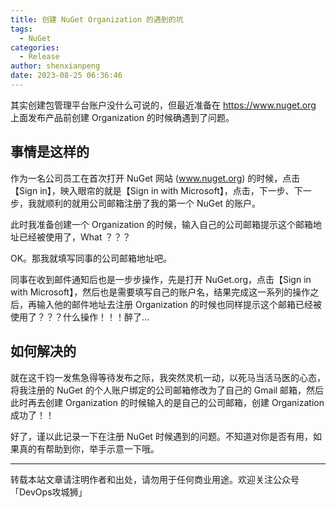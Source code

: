 ```yaml
---
title: 创建 NuGet Organization 的遇到的坑
tags:
  - NuGet
categories:
  - Release
author: shenxianpeng
date: 2023-08-25 06:36:46
---
```


其实创建包管理平台账户没什么可说的，但最近准备在 https://www.nuget.org 上面发布产品前创建 Organization 的时候确遇到了问题。

## 事情是这样的

作为一名公司员工在首次打开 NuGet 网站 (www.nuget.org) 的时候，点击【Sign in】，映入眼帘的就是【Sign in with Microsoft】，点击，下一步、下一步，我就顺利的就用公司邮箱注册了我的第一个 NuGet 的账户。

此时我准备创建一个 Organization 的时候，输入自己的公司邮箱提示这个邮箱地址已经被使用了，What ？？？

OK。那我就填写同事的公司邮箱地址吧。

同事在收到邮件通知后也是一步步操作，先是打开 NuGet.org，点击【Sign in with Microsoft】，然后也是需要填写自己的账户名，结果完成这一系列的操作之后，再输入他的邮件地址去注册 Organization 的时候也同样提示这个邮箱已经被使用了？？？什么操作！！！醉了...

## 如何解决的

就在这千钧一发焦急得等待发布之际，我突然灵机一动，以死马当活马医的心态，将我注册的 NuGet 的个人账户绑定的公司邮箱修改为了自己的 Gmail 邮箱，然后此时再去创建 Organization 的时候输入的是自己的公司邮箱，创建 Organization 成功了！！

好了，谨以此记录一下在注册 NuGet 时候遇到的问题。不知道对你是否有用，如果真的有帮助到你，举手示意一下哦。

---

转载本站文章请注明作者和出处，请勿用于任何商业用途。欢迎关注公众号「DevOps攻城狮」
